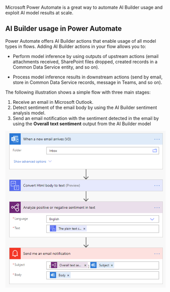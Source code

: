 Microsoft Power Automate is a great way to automate AI Builder usage and exploit AI model results at scale.

## AI Builder usage in Power Automate

Power Automate offers AI Builder actions that enable usage of all model types in flows. Adding AI Builder actions in your flow allows you to:

-   Perform model inference by using outputs of upstream actions (email attachments received, SharePoint files dropped, created records in a Common Data Service entity, and so on).

-   Process model inference results in downstream actions (send by email, store in Common Data Service records, message in Teams, and so on).

The following illustration shows a simple flow with three main stages:

1. Receive an email in Microsoft Outlook. 
2. Detect sentiment of the email body by using the AI Builder sentiment analysis model.
3. Send an email notification with the sentiment detected in the email by using the **Overall text sentiment** output from the AI Builder model

![A screenshot of a social media post description automatically generated](../media/01-social-post-flow.png)
